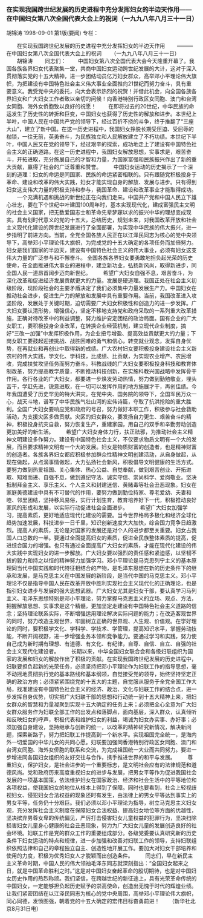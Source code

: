 ### 在实现我国跨世纪发展的历史进程中充分发挥妇女的半边天作用——在中国妇女第八次全国代表大会上的祝词（一九九八年八月三十一日）
胡锦涛
1998-09-01
第1版(要闻)
专栏：

　　在实现我国跨世纪发展的历史进程中充分发挥妇女的半边天作用
　　———在中国妇女第八次全国代表大会上的祝词
　　（一九九八年八月三十一日）
　　胡锦涛
　　同志们：
　　中国妇女第八次全国代表大会今天隆重开幕了。我国各族各界妇女代表聚集一堂，共商中国妇女运动跨世纪发展的大计，这对于深入贯彻落实党的十五大精神，进一步团结动员亿万妇女群众，高举邓小平理论伟大旗帜，为把建设有中国特色社会主义伟大事业全面推向21世纪而努力奋斗，具有重要意义。我受党中央的委托，向大会表示热烈的祝贺！并借此机会，向全国各族各界妇女和广大妇女工作者致以亲切的问候！向香港特别行政区女同胞、澳门和台湾女同胞、海外女侨胞致以良好的祝愿！
　　在即将过去的20世纪，中华民族的命运发生了历史性的转折和巨变，中国妇女也获得了历史性的解放和进步。本世纪上半叶，中国人民在中国共产党的领导下，经过百折不挠的斗争，终于推翻了“三座大山”，建立了新中国。在这一历史进程中，我国妇女挣脱长期受压迫、受屈辱的枷锁，一往无前，英勇奋斗，为民族独立和人民解放建立了不朽功绩。本世纪下半叶，中国人民又在党的领导下，经过艰辛的探索，成功地走上了建设有中国特色社会主义的正确道路。在这一历史进程中，我国妇女解放思想，实事求是，艰苦奋斗，开拓进取，充分施展自己的才智和力量，为国家富强和民族振兴作出了新的重大贡献，赢得了社会的广泛尊重和赞誉。
　　中国妇女运动的历史揭示了一个深刻的道理：妇女的命运是同国家、民族的命运紧密相联的。只有跟随党积极投身于革命、建设和改革的伟大实践，妇女才能实现自身的解放、发展与进步。只有得到妇女这支伟大力量的积极支持和参与，我国革命、建设和改革事业才能取得成功。
　　一个充满机遇和挑战的新世纪正在向我们走来。中国共产党和中国人民立下雄心壮志，要在下个世纪中叶建国100周年时，基本实现现代化，建成富强民主文明的社会主义国家，把无数爱国志士和革命先辈梦寐以求的振兴中华的理想变成现实。具有划时代意义的党的十五大，总结历史，规划未来，对我国改革开放和社会主义现代化建设的跨世纪发展进行了全面部署，为实现中华民族的伟大振兴，进一步指明了前进方向。当前，全党全国各族人民正在以江泽民同志为核心的党中央领导下，高举邓小平理论伟大旗帜，为完成党的十五大确定的各项任务而加倍努力。妇女是我们国家的半边天，建设有中国特色社会主义的伟大事业，必须有妇女这支伟大力量的广泛参与和不懈奋斗。
    全国各族各界妇女要勇敢地担负起光荣的历史使命，在全面推进伟大事业的进程中，建立新功业，弘扬新风尚，取得新进步，同全国人民一道昂首阔步迈向新世纪。
　　希望广大妇女自强不息，艰苦奋斗，为深化改革和促进经济发展贡献更大的力量。发展是硬道理。我国正处在社会主义初级阶段，现阶段社会的主要矛盾决定了我们必须集中力量发展生产力。中国妇女在推动社会进步，促进生产力的解放和发展中具有重要作用。当前，我国改革进入攻坚阶段，发展处于关键时期，迫切需要广大妇女积极性和创造力的进一步发挥。广大妇女要认清形势，增强信心，坚定不移地支持党和政府采取的一系列重大改革措施，正确对待改革中的利益调整，努力维护安定团结的政治局面。国有企业的广大女职工，要积极投身企业改革，在转换企业经营机制，建立现代企业制度，搞好“三改一加强”中发挥积极作用，为企业扭亏增盈、提高效益贡献更大的力量；下岗女职工要鼓起迎接挑战、战胜困难的勇气和信心，转变就业观念，发挥自身优势，在再就业和再创业中取得新的成绩。广大农村妇女要积极投身建设社会主义新农村的伟大实践，学文化、学科技，比成绩、比贡献，为实现农业增产、农民增收，完成扶贫攻坚任务而努力奋斗。科教战线的广大妇女要积极投身科技和教育体制改革，努力提高教学质量，不断推动科技创新，在实施科教兴国战略中发挥骨干作用。各行各业的广大妇女，都要进一步焕发劳动热情，努力做到勤勉敬业，埋头苦干，学赶先进，锐意进取，在一切可以发挥作用的地方施展才干，再创佳绩。今年我国遭受了历史罕见的特大洪灾。在党中央、国务院的领导下，全国军民万众一心，战天斗地，谱写了中华民族气壮山河的宏伟诗篇，夺取了抗洪抢险的重大胜利。全国广大妇女要响应党和政府的号召，努力做好本职工作，积极参与社会救助活动，为支援灾区多做贡献。灾区的妇女群众，要发扬自力更生、艰苦奋斗的精神，积极投身抗灾自救，努力恢复生产，重建家园，用自己的双手和辛勤劳动创造更加美好的新生活。
　　希望广大妇女身体力行，扶正祛邪，为推动社会主义精神文明建设多作努力。建设有中国特色社会主义，不仅要求物质文明有一个大的发展，而且要求精神文明有一个大的发展。妇女是物质财富的创造者，也是精神财富的创造者。各族各界妇女都应积极参加群众性精神文明创建活动，从自身做起，从现在做起，从点滴事情做起，大力弘扬社会新风，积极倡导文明健康的生活方式。要努力做到热爱祖国、关心集体、热心公益、自觉奉献，做到艰苦创业、开拓进取、知难而进、自强不息，做到遵纪守法、诚实守信、崇尚科学、爱岗敬业。坚决抵制拜金主义、享乐主义、个人主义和封建迷信、黄赌毒等社会丑恶现象。妇女在家庭美德建设中具有不可替代的作用，要努力做到勤俭持家、尊老爱幼、夫妻和睦、邻里团结，坚持移风易俗，实行计划生育，教育培养好下一代，积极推动良好家风的形成和发展，以实际行动促进社会全面进步。
　　希望广大妇女加强学习，提高素质，更好地适应现代化建设的需要。当今世界格局多极化和经济全球化趋势加速发展，科技进步一日千里，知识创新速度大大加快，综合国力竞争日趋激烈。提高人的素质，无论是对国家的发展还是对个人的进步都至关重要。妇女占我国人口总数的一半。要通过全面提高妇女的素质，促进全民族整体素质的提高，促进综合国力的增强。也只有通过全面提高广大妇女的素质，才能在现代化建设的伟大实践中实现妇女的进一步解放。广大妇女要以强烈的责任感和紧迫感，以坚韧不拔的毅力和持之以恒的精神努力加强学习。邓小平理论是马克思列宁主义的基本原理同当代中国实践和时代特征相结合的产物，是毛泽东思想在新的历史条件下的继承和发展，是马克思主义在中国发展的新阶段，是当代中国的马克思主义。邓小平理论不仅是指导中国人民在改革开放中胜利实现社会主义现代化的正确理论，也是指引妇女进步与发展的强大思想武器。广大妇女尤其是妇女干部，要认真学习马列主义、毛泽东思想特别是邓小平理论，努力掌握马克思主义的立场、观点、方法，把握解放思想、实事求是这个精髓，更加坚定走建设有中国特色社会主义道路的信念；坚持理论联系实际，不断增强运用理论解决实际问题的能力；在改造客观世界的同时，努力改造主观世界，牢固树立正确的世界观、人生观、价值观。在学好理论的同时，要积极学文化、学科学、学技术、学管理，提高知识水平，掌握劳动技能，不断开阔视野，进一步增强业务本领和竞争能力。要通过学习和实践，努力使自己成为新时期有理想、有道德、有文化、有纪律，自尊、自信、自立、自强的社会主义现代化建设者。
　　长期以来，中华全国妇女联合会和各级妇联组织为国家的发展和妇女的解放作出了积极的贡献。在实现我国跨世纪发展的历史进程中，妇联要担负起新的光荣任务，必须坚持把邓小平理论作为妇联工作的指导思想，毫不动摇地贯彻执行党的基本路线和基本纲领，自觉接受党的领导，始终坚持坚定正确的政治方向；必须紧紧围绕党的十五大的主题，自觉服从服务于全党全国工作大局，找准建设有中国特色社会主义的经济、政治、文化与妇联工作的结合点，进一步发挥自身优势，切实把广大妇联干部的思想和行动统一到十五大精神上来，把妇女群众的智慧和力量凝聚到实现十五大确定的任务上来；必须把全心全意为广大妇女群众服务作为妇联全部工作的出发点和落脚点，面向基层，深入群众，认真倾听和反映妇女的呼声，积极代表和维护妇女的利益，竭诚为妇女办实事、办好事；必须加强自身建设，坚持继承与创新的统一，以改革的精神研究新情况，解决新问题，探索新路子，努力把妇联工作提高到一个新水平。实现祖国完全统一，是海内外一切爱国的中华儿女的共同心愿。妇联要加强同香港特别行政区女同胞、澳门和台湾女同胞、海外女侨胞的联系和交流，为完成祖国统一大业而共同努力。要进一步增进同各国妇女组织的友好交往与合作，携手推进世界的和平与发展。
　　尊重妇女，保护妇女，是社会进步的一个重要标志，是文明社会应有的法律规范和道德风尚。党和政府历来高度重视妇女的进步与发展，把男女平等作为促进我国社会发展的一项基本国策，依法维护妇女在国家政治、经济和社会生活中的平等地位和各项权益，使我国妇女的地位从根本上得到了保障。同时也要看到，社会上轻视歧视妇女、侵犯妇女合法权益的现象还时有发生，由法律上的男女平等达到事实上的男女平等，任务仍十分艰巨。我们必须以邓小平理论为指导，树立马克思主义妇女观，充分发挥社会主义制度在保障妇女合法权益、提高妇女地位等方面的优越性，坚决摈弃男尊女卑的传统偏见，严厉打击侵害妇女儿童权益的犯罪行为，坚决扫除损害妇女儿童身心健康的社会丑恶现象，努力为广大妇女儿童的发展创造良好的社会环境。妇联工作是党的群众工作的重要组成部分。各级党委要认真研究新的历史条件下妇女运动的特点和规律，进一步加强和改善对妇联工作的领导，支持妇联组织依照法律和自己的章程独立自主、创造性地开展工作。要加大对妇女干部培养和使用的力度，积极为优秀妇女人才脱颖而出创造条件。
　　同志们，早在新民主主义革命时期，中国人民的伟大领袖毛泽东同志就深刻指出：“全国妇女起来之日，就是中国革命胜利之时。”这是对中国妇女奋起革命的殷切期待，也是对中国妇女历史作用的热烈称颂。我们坚信，在跨越世纪的新征途上，具有光荣革命传统的中国妇女，一定能够担负起历史赋予的崇高使命，创造出无愧于时代的辉煌业绩。让我们紧密团结在以江泽民同志为核心的党中央周围，高举邓小平理论伟大旗帜，同心同德，发愤图强，朝着党的十五大确定的宏伟目标奋勇前进！
　　（新华社北京8月31日电）
